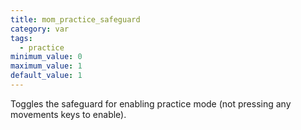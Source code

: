 ```yaml
---
title: mom_practice_safeguard
category: var
tags:
  - practice
minimum_value: 0
maximum_value: 1
default_value: 1
---
```


Toggles the safeguard for enabling practice mode (not pressing any movements keys to enable).